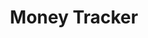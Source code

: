 ---
title: Money Tracker
position: 2
description: A simple spending tracker with an insights view.
months: January 2019 - present
tags:
- programming
bullets:
- title: Coding Languages & Frameworks
  icon: fas fa-code
  description: NodeJS, React
layout: page
---